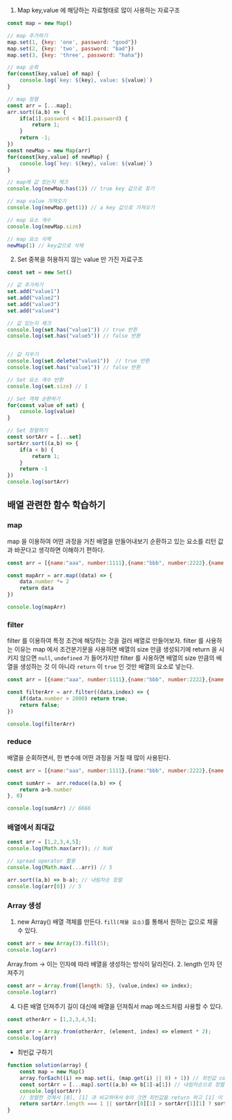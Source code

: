 1. Map key,value 에 해당하는 자료형태로 많이 사용하는 자료구조
```js
const map = new Map()

// map 추가하기
map.set(1, {key: 'one', password: "good"})
map.set(2, {key: 'two', password: "bad"})
map.set(3, {key: 'three', password: "haha"})

// map 순회
for(const[key,value] of map) {
	console.log(`key: ${key}, value: ${value}`)
}

// map 정렬
const arr = [...map];
arr.sort((a,b) => {
	if(a[1].password < b[1].password) {
		return 1;
	}
	return -1;
})
const newMap = new Map(arr)
for(const[key,value] of newMap) {
	console.log(`key: ${key}, value: ${value}`)
}

// map에 값 있는지 체크
console.log(newMap.has(1)) // true key 값으로 찾기

// map value 가져오기
console.log(newMap.get(1)) // a key 값으로 가져오기

// map 요소 개수 
console.log(newMap.size)

// map 요소 삭제
newMap(1) // key값으로 삭제
```


2. Set 중복을 허용하지 않는 value 만 가진 자료구조
```js
const set = new Set()

// 값 추가하기
set.add("value1")
set.add("value2")
set.add("value3")
set.add("value4")

// 값 있는지 체크
console.log(set.has("value1")) // true 반환
console.log(set.has("value5")) // false 반환


// 값 지우기
console.log(set.delete("value1"))  // true 반환
console.log(set.has("value1")) // false 반환

// Set 요소 개수 반환
console.log(set.size) // 1

// Set 객체 순환하기
for(const value of set) {
	console.log(value)
}

// Set 정렬하기
const sortArr = [...set]
sortArr.sort((a,b) => {
	if(a < b) {
		return 1;
	}
	return -1
})
console.log(sortArr)
```

## 배열 관련한 함수 학습하기
### map
map 을 이용하여 어떤 과정을 거친 배열을 만들어내보기
순환하고 있는 요소를 리턴 값과 바꾼다고 생각하면 이해하기 편하다.
```js
const arr = [{name:"aaa", number:1111},{name:"bbb", number:2222},{name:"ccc", number:3333} ];

const mapArr = arr.map((data) => {
	data.number *= 2
	return data
})

console.log(mapArr)
```

### filter
filter 를 이용하여 특정 조건에 해당하는 것을 걸러 배열로 만들어보자.
filter 를 사용하는 이유는 map 에서 조건분기문을 사용하면 배열의 size 만큼 생성되기에 return 을 시키지 않으면 `null`, `undefined` 가 들어가지만 filter 를 사용하면 배열의 size 만큼의 배열을 생성하는 것 이 아니라 `return` 이 `true` 인 것만 배열의 요소로 넣는다.
```js
const arr = [{name:"aaa", number:1111},{name:"bbb", number:2222},{name:"ccc", number:3333} ];

const filterArr = arr.filter((data,index) => {
	if(data.number > 2000) return true;
	return false;
})

console.log(filterArr)
```


### reduce
배열을 순회하면서, 한 변수에 어떤 과정을 거칠 때 많이 사용된다.

```js
const arr = [{name:"aaa", number:1111},{name:"bbb", number:2222},{name:"ccc", number:3333} ];

const sumArr =  arr.reduce((a,b) => {
	return a+b.number
}, 0)

console.log(sumArr) // 6666
```

### 배열에서 최대값
```js
const arr = [1,2,3,4,5];
console.log(Math.max(arr)); // NaN

// spread operator 활용
console.log(Math.max(...arr)) // 5

arr.sort((a,b) => b-a); // 내림차순 정렬
console.log(arr[0]) // 5
```

### Array 생성
1. new Array()
배열 객체를 만든다. `fill(채울 요소)`를 통해서 원하는 값으로 채울 수 있다.

```js
const arr = new Array(3).fill(5);
console.log(arr)
```

Array.from -> 이는 인자에 따라 배열을 생성하는 방식이 달라진다.
2. length 인자 던져주기
```js
const arr = Array.from({length: 5}, (value,index) => index);
console.log(arr)
```

4. 다른 배열 던져주기
길이 대신에 배열을 던져줘서 map 메소드처럼 사용할 수 있다.
```js
const otherArr = [1,2,3,4,5];

const arr = Array.from(otherArr, (element, index) => element * 2);
console.log(arr)
```

* 최빈값 구하기
```js
function solution(array) {
    const map = new Map()
    array.forEach((i) => map.set(i, (map.get(i) || 0) + 1)) // 최빈값 count 세기
    const sortArr = [...map].sort((a,b) => b[1]-a[1]) // 내림차순으로 정렬
    console.log(sortArr)   
    // 정렬한 것에서 [0], [1] 과 비교하여서 0이 크면 최빈값을 return 하고 [1] 이 더크면 최빈값이 여러개 이므로 -1 을 return
    return sortArr.length === 1 || sortArr[0][1] > sortArr[1][1] ? sortArr[0][0] : -1
}
```